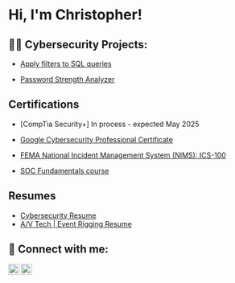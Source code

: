 <h1> Hi, I'm Christopher! </h1>

<h2>👨‍💻 Cybersecurity Projects:</h2>

- [Apply filters to SQL queries](https://github.com/ChristopherGudzak/Apply-filters-to-SQL-queries)

- [Password Strength Analyzer](https://github.com/ChristopherGudzak/Password-Strength-Analyzer.git)

<h2> Certifications </h2>

- [CompTia Security+] In process - expected May 2025
  
- [Google Cybersecurity Professional Certificate](https://www.coursera.org/account/accomplishments/specialization/ZXNDZ51RV11S)

- [FEMA National Incident Management System (NIMS): ICS-100](https://github.com/ChristopherGudzak/ChristopherGudzak/blob/main/FEMA_NIMS_ICS-100.pdf)

- [SOC Fundamentals course](https://app.letsdefend.io/my-rewards/detail/825bb3bca6a941e89c11e6dc7f0e40ae)

<h2> Resumes </h2>

- [Cybersecurity Resume](https://github.com/ChristopherGudzak/ChristopherGudzak/blob/main/Cybersecurity%20Resume.pdf)
- [A/V Tech | Event Rigging Resume](https://github.com/ChristopherGudzak/ChristopherGudzak/blob/main/Christopher_Gudzak_Resume_AV.pdf)

<h2> 🤳 Connect with me:</h2>

[<img align="left" alt="JoshMadakor | LinkedIn" width="22px" src="https://cdn.jsdelivr.net/npm/simple-icons@v3/icons/linkedin.svg" />][linkedin]
[<img align="left" alt="JoshMadakor | Instagram" width="22px" src="https://cdn.jsdelivr.net/npm/simple-icons@v3/icons/instagram.svg" />][instagram]

[instagram]: https://www.instagram.com/dobro_chris/
[linkedin]: https://www.linkedin.com/in/christopher-gudzak-044191335/
